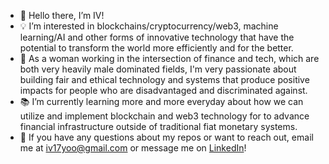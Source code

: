 - 👋 Hello there, I’m IV!
- 💡 I’m interested in blockchains/cryptocurrency/web3, machine learning/AI and other forms of innovative technology that have the potential to transform the world more efficiently and for the better.
- 🤖 As a woman working in the intersection of finance and tech, which are both very heavily male dominated fields, I'm very passionate about building fair and ethical technology and systems that produce positive impacts for people who are disadvantaged and discriminated against.
- 📚 I’m currently learning more and more everyday about how we can utilize and implement blockchain and web3 technology for to advance financial infrastructure outside of traditional fiat monetary systems.
- 💌 If you have any questions about my repos or want to reach out, email me at iv17yoo@gmail.com or message me on <a href="https://www.linkedin.com/in/iv-yoo-b9361bba/">LinkedIn</a>!

<!---
0x-iv/0x-iv is a ✨ special ✨ repository because its `README.md` (this file) appears on your GitHub profile.
You can click the Preview link to take a look at your changes.
--->
